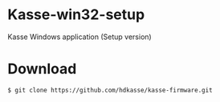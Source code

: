 # Kasse-win32-setup
Kasse Windows application (Setup version)

# Download
``
$ git clone https://github.com/hdkasse/kasse-firmware.git
``

